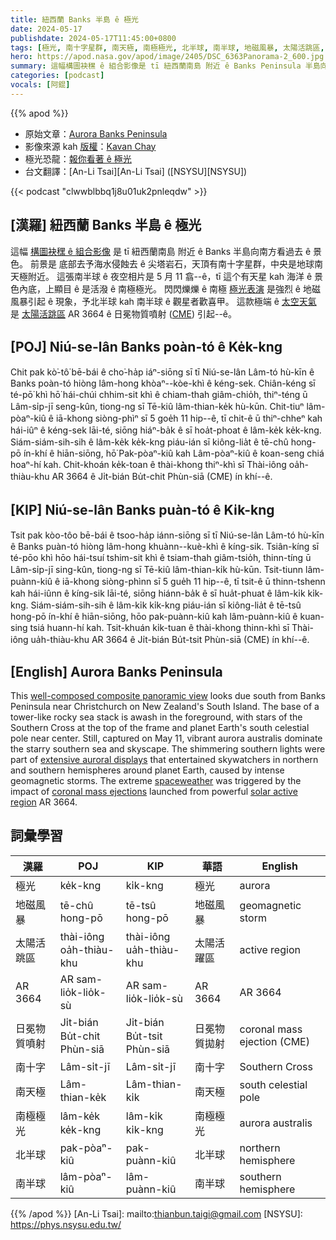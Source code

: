 ```yaml
---
title: 紐西蘭 Banks 半島 ê 極光
date: 2024-05-17
publishdate: 2024-05-17T11:45:00+0800
tags: [極光, 南十字星群, 南天極, 南極極光, 北半球, 南半球, 地磁風暴, 太陽活跳區, 太陽活跳區 AR 3664, 日冕物質噴射, CME]
hero: https://apod.nasa.gov/apod/image/2405/DSC_6363Panorama-2_600.jpg
summary: 這幅構圖袂䆀 ê 組合影像是 tī 紐西蘭南島 附近 ê Banks Peninsula 半島向南爿看過去 ê 景色。
categories: [podcast]
vocals: [阿錕]
---
```


{{% apod %}}

- 原始文章：[Aurora Banks Peninsula](https://apod.nasa.gov/apod/ap240517.html)
- 影像來源 kah [版權][copyright]：[Kavan Chay](https://www.instagram.com/kchayphotos/)
- 極光恐龍：[報你看著 ê 極光](https://www.aurorasaurus.org/)
- 台文翻譯：[An-Li Tsai][An-Li Tsai] ([NSYSU][NSYSU])

{{< podcast "clwwblbbq1j8u01uk2pnleqdw" >}}

## [漢羅] 紐西蘭 Banks 半島 ê 極光
這幅 [構圖袂䆀 ê 組合影像][well-composed composite panoramic view] 是 tī 紐西蘭南島 附近 ê Banks 半島向南方看過去 ê 景色。
前景是 底部去予海水侵蝕去 ê 尖塔岩石，天頂有南十字星群，中央是地球南天極附近。
這張南半球 ê 夜空相片是 5 月 11 翕--ê，tī 這个有天星 kah 海洋 ê 景色內底，上顯目 ê 是活潑 ê 南極極光。
閃閃爍爍 ê 南極 [極光表演][extensive auroral displays] 是強烈 ê 地磁風暴引起 ê 現象，予北半球 kah 南半球 ê 觀星者歡喜甲。
這款極端 ê [太空天氣][spaceweather] 是 [太陽活跳區][solar active region] AR 3664 ê 日冕物質噴射 ([CME][coronal mass ejections]) 引起--ê。

## [POJ] Niú-se-lân Banks poàn-tó ê Ke̍k-kng
Chit pak kò͘-tô͘ bē-bái ê cho͘-ha̍p iáⁿ-siōng sī tī Niú-se-lân Lâm-tó hù-kīn ê Banks poàn-tó hiòng lâm-hong khòaⁿ--kòe-khì ê kéng-sek.
Chiân-kéng sī té-pō͘ khì hō͘ hái-chúi chhim-sit khì ê chiam-thah giâm-chio̍h, thiⁿ-téng ū Lâm-si̍p-jī seng-kûn, tiong-ng sī Tē-kiû lâm-thian-ke̍k hù-kūn.
Chit-tiuⁿ lâm-pòaⁿ-kiû ê iā-khong siòng-phìⁿ sī 5 goe̍h 11 hip--ê, tī chit-ê ū thiⁿ-chheⁿ kah hái-iûⁿ ê kéng-sek lāi-té, siōng hiáⁿ-ba̍k ê sī hoa̍t-phoat ê lâm-ke̍k ke̍k-kng.
Siám-siám-sih-sih ê lâm-ke̍k ke̍k-kng piáu-ián sī kiông-lia̍t ê tē-chû hong-pō ín-khí ê hiān-siōng, hō͘ Pak-pòaⁿ-kiû kah Lâm-pòaⁿ-kiû ê koan-seng chiá hoaⁿ-hí kah.
Chit-khoán ke̍k-toan ê thài-khong thiⁿ-khì sī Thài-iông oa̍h-thiàu-khu AR 3664 ê Ji̍t-bián Bu̍t-chit Phùn-siā (CME) ín khí--ê.

## [KIP] Niú-se-lân Banks puàn-tó ê Ki̍k-kng
Tsit pak kòo-tôo bē-bái ê tsoo-ha̍p iánn-siōng sī tī Niú-se-lân Lâm-tó hù-kīn ê Banks puàn-tó hiòng lâm-hong khuànn--kuè-khì ê kíng-sik.
Tsiân-kíng sī té-pōo khì hōo hái-tsuí tshim-sit khì ê tsiam-thah giâm-tsio̍h, thinn-tíng ū Lâm-si̍p-jī sing-kûn, tiong-ng sī Tē-kiû lâm-thian-ki̍k hù-kūn.
Tsit-tiunn lâm-puànn-kiû ê iā-khong siòng-phìnn sī 5 gue̍h 11 hip--ê, tī tsit-ê ū thinn-tshenn kah hái-iûnn ê kíng-sik lāi-té, siōng hiánn-ba̍k ê sī hua̍t-phuat ê lâm-ki̍k ki̍k-kng.
Siám-siám-sih-sih ê lâm-ki̍k ki̍k-kng piáu-ián sī kiông-lia̍t ê tē-tsû hong-pō ín-khí ê hiān-siōng, hōo pak-puànn-kiû kah lâm-puànn-kiû ê kuan-sing tsiá huann-hí kah.
Tsit-khuán ki̍k-tuan ê thài-khong thinn-khì sī Thài-iông ua̍h-thiàu-khu AR 3664 ê Ji̍t-bián Bu̍t-tsit Phùn-siā (CME) ín khí--ê.

## [English] Aurora Banks Peninsula
This [well-composed composite panoramic view][well-composed composite panoramic view] looks due south from Banks Peninsula near Christchurch on New Zealand's South Island.
The base of a tower-like rocky sea stack is awash in the foreground, with stars of the Southern Cross at the top of the frame and planet Earth's south celestial pole near center.
Still, captured on May 11, vibrant aurora australis dominate the starry southern sea and skyscape.
The shimmering southern lights were part of [extensive auroral displays][extensive auroral displays] that entertained skywatchers in northern and southern hemispheres around planet Earth, caused by intense geomagnetic storms.
The extreme [spaceweather][spaceweather] was triggered by the impact of [coronal mass ejections][coronal mass ejections] launched from powerful [solar active region][solar active region] AR 3664.

## 詞彙學習

|漢羅|POJ|KIP|華語|English|
|-|-|-|-|-|
|極光|ke̍k-kng|ki̍k-kng|極光|aurora|
|地磁風暴|tē-chû hong-pō|tē-tsû hong-pō|地磁風暴|geomagnetic storm|
|太陽活跳區|thài-iông oa̍h-thiàu-khu|thài-iông ua̍h-thiàu-khu|太陽活躍區|active region|
|AR 3664|AR sam-lio̍k-lio̍k-sù|AR sam-lio̍k-lio̍k-sù|AR 3664|AR 3664|
|日冕物質噴射|Ji̍t-bián Bu̍t-chit Phùn-siā|Ji̍t-bián Bu̍t-tsit Phùn-siā|日冕物質拋射|coronal mass ejection (CME)|
|南十字|Lâm-si̍t-jī|Lâm-si̍t-jī|南十字|Southern Cross|
|南天極|Lâm-thian-ke̍k|Lâm-thian-ki̍k|南天極|south celestial pole|
|南極極光|lâm-ke̍k ke̍k-kng|lâm-ki̍k ki̍k-kng|南極極光|aurora australis|
|北半球|pak-pòaⁿ-kiû|pak-puànn-kiû|北半球|northern hemisphere|
|南半球|lâm-pòaⁿ-kiû|lâm-puànn-kiû|南半球|southern hemisphere|

{{% /apod %}}
[An-Li Tsai]: mailto:thianbun.taigi@gmail.com
[NSYSU]: https://phys.nsysu.edu.tw/

[copyright]: https://apod.nasa.gov/apod/fap/lib/about_apod.html#srapply
[License3]: https://creativecommons.org/licenses/by/3.0/
[License2]:https://creativecommons.org/licenses/by-nc-nd/2.0/

[well-composed composite panoramic view]:https://www.instagram.com/kchayphotos/p/C680EGcva1P/
[extensive auroral displays]:https://www.facebook.com/media/set?set=a.431368006258449&type=3
[spaceweather]:https://spaceweather.com/
[coronal mass ejections]:https://www.nasa.gov/image-article/what-coronal-mass-ejection-or-cme/
[solar active region]:https://blogs.nasa.gov/solarcycle25/
